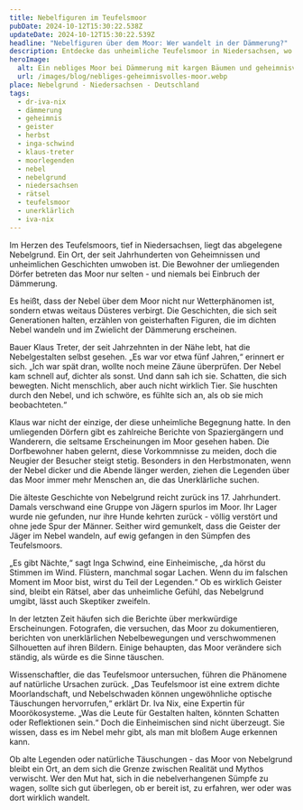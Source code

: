 ```yaml
---
title: Nebelfiguren im Teufelsmoor
pubDate: 2024-10-12T15:30:22.538Z
updateDate: 2024-10-12T15:30:22.539Z
headline: "Nebelfiguren über dem Moor: Wer wandelt in der Dämmerung?"
description: Entdecke das unheimliche Teufelsmoor in Niedersachsen, wo geisterhafte Nebelfiguren im dichten Nebel erscheinen.
heroImage:
  alt: Ein nebliges Moor bei Dämmerung mit kargen Bäumen und geheimnisvollen Schattenfiguren, die im dichten Nebel auftauchen. Die unheimliche Atmosphäre wird durch das schwache Licht und die langen Schatten verstärkt.
  url: /images/blog/nebliges-geheimnisvolles-moor.webp
place: Nebelgrund - Niedersachsen - Deutschland
tags:
  - dr-iva-nix
  - dämmerung
  - geheimnis
  - geister
  - herbst
  - inga-schwind
  - klaus-treter
  - moorlegenden
  - nebel
  - nebelgrund
  - niedersachsen
  - rätsel
  - teufelsmoor
  - unerklärlich
  - iva-nix
---
```


Im Herzen des Teufelsmoors, tief in Niedersachsen, liegt das abgelegene Nebelgrund. Ein Ort, der seit Jahrhunderten von Geheimnissen und unheimlichen Geschichten umwoben ist. Die Bewohner der umliegenden Dörfer betreten das Moor nur selten - und niemals bei Einbruch der Dämmerung.

Es heißt, dass der Nebel über dem Moor nicht nur Wetterphänomen ist, sondern etwas weitaus Düsteres verbirgt. Die Geschichten, die sich seit Generationen halten, erzählen von geisterhaften Figuren, die im dichten Nebel wandeln und im Zwielicht der Dämmerung erscheinen.

Bauer Klaus Treter, der seit Jahrzehnten in der Nähe lebt, hat die Nebelgestalten selbst gesehen. „Es war vor etwa fünf Jahren,“ erinnert er sich. „Ich war spät dran, wollte noch meine Zäune überprüfen. Der Nebel kam schnell auf, dichter als sonst. Und dann sah ich sie. Schatten, die sich bewegten. Nicht menschlich, aber auch nicht wirklich Tier. Sie huschten durch den Nebel, und ich schwöre, es fühlte sich an, als ob sie mich beobachteten.“

Klaus war nicht der einzige, der diese unheimliche Begegnung hatte. In den umliegenden Dörfern gibt es zahlreiche Berichte von Spaziergängern und Wanderern, die seltsame Erscheinungen im Moor gesehen haben. Die Dorfbewohner haben gelernt, diese Vorkommnisse zu meiden, doch die Neugier der Besucher steigt stetig. Besonders in den Herbstmonaten, wenn der Nebel dicker und die Abende länger werden, ziehen die Legenden über das Moor immer mehr Menschen an, die das Unerklärliche suchen.

Die älteste Geschichte von Nebelgrund reicht zurück ins 17. Jahrhundert. Damals verschwand eine Gruppe von Jägern spurlos im Moor. Ihr Lager wurde nie gefunden, nur ihre Hunde kehrten zurück - völlig verstört und ohne jede Spur der Männer. Seither wird gemunkelt, dass die Geister der Jäger im Nebel wandeln, auf ewig gefangen in den Sümpfen des Teufelsmoors.

„Es gibt Nächte,“ sagt Inga Schwind, eine Einheimische, „da hörst du Stimmen im Wind. Flüstern, manchmal sogar Lachen. Wenn du im falschen Moment im Moor bist, wirst du Teil der Legenden.“ Ob es wirklich Geister sind, bleibt ein Rätsel, aber das unheimliche Gefühl, das Nebelgrund umgibt, lässt auch Skeptiker zweifeln.

In der letzten Zeit häufen sich die Berichte über merkwürdige Erscheinungen. Fotografen, die versuchen, das Moor zu dokumentieren, berichten von unerklärlichen Nebelbewegungen und verschwommenen Silhouetten auf ihren Bildern. Einige behaupten, das Moor verändere sich ständig, als würde es die Sinne täuschen.

Wissenschaftler, die das Teufelsmoor untersuchen, führen die Phänomene auf natürliche Ursachen zurück. „Das Teufelsmoor ist eine extrem dichte Moorlandschaft, und Nebelschwaden können ungewöhnliche optische Täuschungen hervorrufen,“ erklärt Dr. Iva Nix, eine Expertin für Moorökosysteme. „Was die Leute für Gestalten halten, könnten Schatten oder Reflektionen sein.“ Doch die Einheimischen sind nicht überzeugt. Sie wissen, dass es im Nebel mehr gibt, als man mit bloßem Auge erkennen kann.

Ob alte Legenden oder natürliche Täuschungen - das Moor von Nebelgrund bleibt ein Ort, an dem sich die Grenze zwischen Realität und Mythos verwischt. Wer den Mut hat, sich in die nebelverhangenen Sümpfe zu wagen, sollte sich gut überlegen, ob er bereit ist, zu erfahren, wer oder was dort wirklich wandelt.

